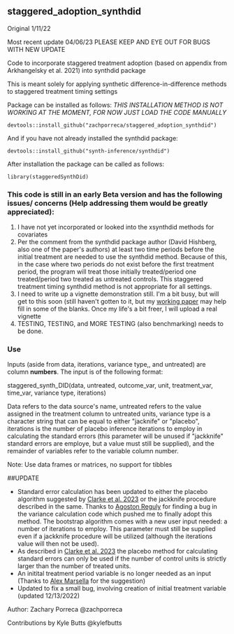 ## staggered_adoption_synthdid

Original 1/11/22

Most recent update 04/06/23   PLEASE KEEP AND EYE OUT FOR BUGS WITH NEW UPDATE

Code to incorporate staggered treatment adoption (based on appendix from Arkhangelsky et al. 2021) into synthdid package

This is meant solely for applying synthetic difference-in-difference methods to staggered treatment timing settings
  
Package can be installed as follows: *THIS INSTALLATION METHOD IS NOT WORKING AT THE MOMENT, FOR NOW JUST LOAD THE CODE MANUALLY*

```
devtools::install_github("zachporreca/staggered_adoption_synthdid")
```

And if you have not already installed the synthdid package:
```
devtools::install_github("synth-inference/synthdid")
```

After installation the package can be called as follows:
```
library(staggeredSynthDid)
```


### This code is still in an early Beta version and has the following issues/ concerns (Help addressing them would be greatly appreciated):

1) I have not yet incorporated or looked into the xsynthdid methods for covariates
2) Per the comment from the synthdid package author (David Hishberg, also one of the paper's authors) at least two time periods before the initial treatment are needed to use the synthdid method. Because of this, in the case where two periods do not exist before the first treatment period, the program will treat those initially treated/period one treated/period two treated as untreated controls. This staggered treatment timing synthdid method is not appropriate for all settings. 
4) I need to write up a vignette demonstration still. I'm a bit busy, but will get to this soon (still haven't gotten to it, but my [working paper](https://papers.ssrn.com/sol3/papers.cfm?abstract_id=4015931) may help fill in some of the blanks. Once my life's a bit freer, I will upload a real vignette
5) TESTING, TESTING, and MORE TESTING (also benchmarking) needs to be done. 


### Use
Inputs (aside from data, iterations, variance type,, and untreated) are column <b>numbers</b>. The input is of the following format:

staggered_synth_DID(data, untreated, outcome_var,   unit, treatment_var, time_var, variance type, iterations)

Data refers to the data source's name, untreated refers to the value assigned in the treatment column to untreated units, variance type is a character string that can be equal to either "jacknife" or "placebo", iterations is the number of placebo inference iterations to employ in calculating the standard errors (this parameter will be unused if "jackknife" standard errors are employe, but a value must still be supplied), and the remainder of variables refer to the variable column number. 

Note: Use data frames or matrices, no support for tibbles


##UPDATE
- Standard error calculation has been updated to either the placebo algorithm suggested by [Clarke et al. 2023](https://arxiv.org/pdf/2301.11859.pdf) or the jackknife procedure described in the same. Thanks to [Agoston Reguly](https://github.com/regulyagoston) for finding a bug in the variance calculation code which pushed me to finally adopt this method. The bootstrap algorithm comes with a new user input needed: a number of iterations to employ. This parameter must still be supplied even if a jackknife procedure will be utilized (although the iterations value will then not be used). 
- As described in [Clarke et al. 2023](https://arxiv.org/pdf/2301.11859.pdf) the placebo method for calculating standard errors can only be used if the number of control units is strictly larger than the number of treated units.
- An initital treatment period variable is no longer needed as an input (Thanks to [Alex Marsella](https://alexmarsella.github.io/) for the suggestion)
- Updated to fix a small bug, involving creation of initial treatment variable (updated 12/13/2022)

Author: Zachary Porreca @zachporreca

Contributions by Kyle Butts @kylefbutts
